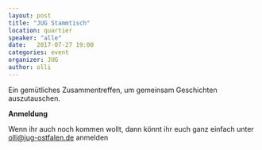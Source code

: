 ```yaml
---
layout: post
title: "JUG Stammtisch"
location: quartier
speaker: "alle"
date:   2017-07-27 19:00
categories: event
organizer: JUG
author: olli
---
```


Ein gemütliches Zusammentreffen, um gemeinsam Geschichten auszutauschen.


**Anmeldung**

Wenn ihr auch noch kommen wollt, dann könnt ihr euch ganz einfach unter [olli@jug-ostfalen.de](mailto:olli@jug-ostfalen.de) anmelden